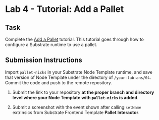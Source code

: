 # Lab 4 - Tutorial: Add a Pallet

## Task

Complete the [Add a Pallet](https://docs.substrate.io/tutorials/work-with-pallets/add-a-pallet/) tutorial. This tutorial goes through how to configure a Substrate runtime to use a pallet.

## Submission Instructions

Import `pallet-nicks` in your Substrate Node Template runtime, and save that version of Node Template under the directory of `/your-lab-ans/04`. Commit the code and push to the remote repository.

1. Submit the link to your repository **at the proper branch and directory level where your Node Template with `pallet-nicks` is added**.

2. Submit a screenshot with the event shown after calling `setName` extrinsics from Substrate Frontend Template **Pallet Interactor**.
